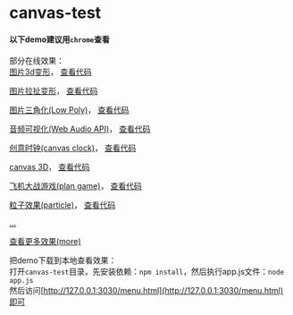 # canvas-test

#### 以下demo建议用`chrome`查看<br>

部分在线效果：<br>
[图片3d变形](http://whxaxes.github.io/canvas-test/src/Funny-demo/transform/demo2.html)，
[查看代码](https://github.com/whxaxes/canvas-test/tree/gh-pages/src/Funny-demo/transform)<br>

[图片拉扯变形](http://whxaxes.github.io/canvas-test/src/Funny-demo/transform/demo1.html)，
[查看代码](https://github.com/whxaxes/canvas-test/tree/gh-pages/src/Funny-demo/transform)<br>

[图片三角化(Low Poly)](http://whxaxes.github.io/canvas-test/src/Funny-demo/lowpoly/index.html)，
[查看代码](https://github.com/whxaxes/canvas-test/tree/gh-pages/src/Funny-demo/lowpoly/)<br>

[音频可视化(Web Audio API)](http://whxaxes.github.io/canvas-test/src/Funny-demo/musicPlayer/index.html)，
[查看代码](https://github.com/whxaxes/canvas-test/tree/gh-pages/src/Funny-demo/musicPlayer/)<br>

[创意时钟(canvas clock)](http://whxaxes.github.io/canvas-test/src/Funny-demo/coolClock/index.html)，
[查看代码](https://github.com/whxaxes/canvas-test/tree/gh-pages/src/Funny-demo/coolClock/)<br>

[canvas 3D](http://whxaxes.github.io/canvas-test/src/3D-demo/3Dcubes.html)，
[查看代码](https://github.com/whxaxes/canvas-test/tree/gh-pages/src/3D-demo/)<br>

[飞机大战游戏(plan game)](http://whxaxes.github.io/canvas-test/src/Game-demo/planGame/index.html)，
[查看代码](https://github.com/whxaxes/canvas-test/tree/gh-pages/src/Game-demo/planGame/)<br>

[粒子效果(particle)](http://whxaxes.github.io/canvas-test/src/Particle-demo/orangutan/index.html)，
[查看代码](https://github.com/whxaxes/canvas-test/tree/gh-pages/src/Particle-demo/orangutan/)<br>

[...](http://whxaxes.github.io/canvas-test/menu.html)<br>

[查看更多效果(more)](http://whxaxes.github.io/canvas-test/menu.html)<br>

把demo下载到本地查看效果：<br>
打开`canvas-test`目录，先安装依赖：`npm install`，然后执行app.js文件：`node app.js`<br>
然后访问[http://127.0.0.1:3030/menu.html](http://127.0.0.1:3030/menu.html)即可
